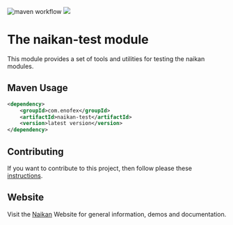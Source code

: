 ![maven workflow](https://github.com/enofex/naikan-test/actions/workflows/maven.yml/badge.svg) [![](https://img.shields.io/badge/Java%20Version-20-orange)](/pom.xml)

# The naikan-test module

This module provides a set of tools and utilities for testing the naikan modules.


Maven Usage
-------------------

```xml
<dependency>
    <groupId>com.enofex</groupId>
    <artifactId>naikan-test</artifactId>
    <version>latest version</version>
</dependency>
```

## Contributing

If you want to contribute to this project, then follow please
these [instructions](https://github.com/enofex/naikan-projects/blob/main/CONTRIBUTING.md).

## Website

Visit the [Naikan](https://naikan.io) Website for general information, demos and documentation.
